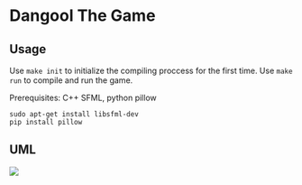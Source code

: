 # Dangool The Game

## Usage

Use `make init` to initialize the compiling proccess for the first time.
Use `make run` to compile and run the game.

Prerequisites: C++ SFML, python pillow
```
sudo apt-get install libsfml-dev
pip install pillow
```


## UML

[![](https://mermaid.ink/img/pako:eNptlW1P2zAQx7-KZYQEWlv1GRohXtAyQKJb1Q4mbZkmNzlaD8eOHKfQMb77_JQ2SVFfpP7d-e6fu7PzhiMRAw5wxEiWTShZSZKEPORTsaF89XX5B138azbRjJEtyAN8zSHZHtAvs3HIF4osGezYIqXPcECvcqXEYTa3vGIieg65zeGDrIGyGOIKnOSJ0VCLPIcXIrWje3pPShLBa1Dv0-_1DaQklDt0I0Vu3CrwO2HM5FVUbcsqdcYq3gmpYh_sQOhMSEX2kQN0pFFGFTV18UINfCQsh3KlDJwK57fb_AndEh4zGAvGaKZtJ6e2m8Bzn47kGZhlGZoaqDq8hw2wBTCIVBmPJcRUZZXtoJQWVWETWOaresix4E9UJsSInon0ITXaiqZq9U20FIIhmv3Odp227bU2yhW6nYWHJdQ18bMJ0msncVxDc5GCH2yNTLyizGgJK_qx5dqMQcjd9FdEHB_X4CISUiewVUMXrdYlmpK0WBunqVj-_FUGB7tM-2wrXNNKTZ1I8uI7SVLUaiFnc8td3cZriJ73nXc-De97WgpojqOkCnajESDzuFOQGInFf5No30JL7F4ldbf1QL8qVDMZlpsXqlAnjtHoGWw57V2wK8GEJGQFxZGuU32X7GPcZXPIotxFcXdH2WjmqURtq4Cu1pX5vRck1vIXkQTg5crbk2GKvEfXr9T3omBHNuqNJBtb_r2-jaAx-kx5PCNqbfZUxtpaH7ibamOtHmNrdgfXhz453RfE2ycUPqBziMzYllS6I4uKE2wLvs1MLy6azUvfUE-KMj0KlidQwXZzZsahDhdkA3WDC5CVmFU3XhO-steNEYgbOAF9_GmsPzhvIUcoxGoNOjEO9N8YnkjOVIhD_q5dSa7EYssjHCiZQwPnaUwU-E8UDp4IyzRNCf8hRFI46SUO3vArDjqdYeu8N-r3eqNurzMYnY8aeIuDbrvV7g_654NOpzccnLWH7w381wZot0Zt_ev0z7rD7uCs1-03sLnqhJz6T6R5vP8HDxJq0w?type=png)](https://mermaid.live/edit#pako:eNptlW1P2zAQx7-KZYQEWlv1GRohXtAyQKJb1Q4mbZkmNzlaD8eOHKfQMb77_JQ2SVFfpP7d-e6fu7PzhiMRAw5wxEiWTShZSZKEPORTsaF89XX5B138azbRjJEtyAN8zSHZHtAvs3HIF4osGezYIqXPcECvcqXEYTa3vGIieg65zeGDrIGyGOIKnOSJ0VCLPIcXIrWje3pPShLBa1Dv0-_1DaQklDt0I0Vu3CrwO2HM5FVUbcsqdcYq3gmpYh_sQOhMSEX2kQN0pFFGFTV18UINfCQsh3KlDJwK57fb_AndEh4zGAvGaKZtJ6e2m8Bzn47kGZhlGZoaqDq8hw2wBTCIVBmPJcRUZZXtoJQWVWETWOaresix4E9UJsSInon0ITXaiqZq9U20FIIhmv3Odp227bU2yhW6nYWHJdQ18bMJ0msncVxDc5GCH2yNTLyizGgJK_qx5dqMQcjd9FdEHB_X4CISUiewVUMXrdYlmpK0WBunqVj-_FUGB7tM-2wrXNNKTZ1I8uI7SVLUaiFnc8td3cZriJ73nXc-De97WgpojqOkCnajESDzuFOQGInFf5No30JL7F4ldbf1QL8qVDMZlpsXqlAnjtHoGWw57V2wK8GEJGQFxZGuU32X7GPcZXPIotxFcXdH2WjmqURtq4Cu1pX5vRck1vIXkQTg5crbk2GKvEfXr9T3omBHNuqNJBtb_r2-jaAx-kx5PCNqbfZUxtpaH7ibamOtHmNrdgfXhz453RfE2ycUPqBziMzYllS6I4uKE2wLvs1MLy6azUvfUE-KMj0KlidQwXZzZsahDhdkA3WDC5CVmFU3XhO-steNEYgbOAF9_GmsPzhvIUcoxGoNOjEO9N8YnkjOVIhD_q5dSa7EYssjHCiZQwPnaUwU-E8UDp4IyzRNCf8hRFI46SUO3vArDjqdYeu8N-r3eqNurzMYnY8aeIuDbrvV7g_654NOpzccnLWH7w381wZot0Zt_ev0z7rD7uCs1-03sLnqhJz6T6R5vP8HDxJq0w)
